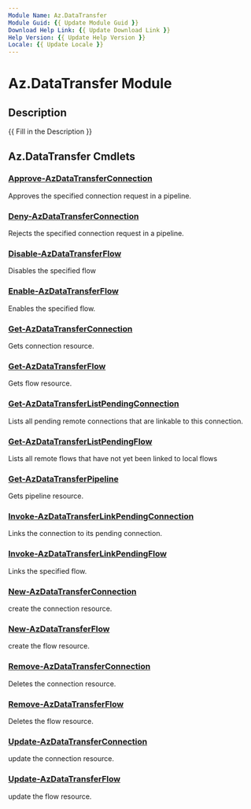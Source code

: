 ```yaml
---
Module Name: Az.DataTransfer
Module Guid: {{ Update Module Guid }}
Download Help Link: {{ Update Download Link }}
Help Version: {{ Update Help Version }}
Locale: {{ Update Locale }}
---
```


# Az.DataTransfer Module
## Description
{{ Fill in the Description }}

## Az.DataTransfer Cmdlets
### [Approve-AzDataTransferConnection](Approve-AzDataTransferConnection.md)
Approves the specified connection request in a pipeline.

### [Deny-AzDataTransferConnection](Deny-AzDataTransferConnection.md)
Rejects the specified connection request in a pipeline.

### [Disable-AzDataTransferFlow](Disable-AzDataTransferFlow.md)
Disables the specified flow

### [Enable-AzDataTransferFlow](Enable-AzDataTransferFlow.md)
Enables the specified flow.

### [Get-AzDataTransferConnection](Get-AzDataTransferConnection.md)
Gets connection resource.

### [Get-AzDataTransferFlow](Get-AzDataTransferFlow.md)
Gets flow resource.

### [Get-AzDataTransferListPendingConnection](Get-AzDataTransferListPendingConnection.md)
Lists all pending remote connections that are linkable to this connection.

### [Get-AzDataTransferListPendingFlow](Get-AzDataTransferListPendingFlow.md)
Lists all remote flows that have not yet been linked to local flows

### [Get-AzDataTransferPipeline](Get-AzDataTransferPipeline.md)
Gets pipeline resource.

### [Invoke-AzDataTransferLinkPendingConnection](Invoke-AzDataTransferLinkPendingConnection.md)
Links the connection to its pending connection.

### [Invoke-AzDataTransferLinkPendingFlow](Invoke-AzDataTransferLinkPendingFlow.md)
Links the specified flow.

### [New-AzDataTransferConnection](New-AzDataTransferConnection.md)
create the connection resource.

### [New-AzDataTransferFlow](New-AzDataTransferFlow.md)
create the flow resource.

### [Remove-AzDataTransferConnection](Remove-AzDataTransferConnection.md)
Deletes the connection resource.

### [Remove-AzDataTransferFlow](Remove-AzDataTransferFlow.md)
Deletes the flow resource.

### [Update-AzDataTransferConnection](Update-AzDataTransferConnection.md)
update the connection resource.

### [Update-AzDataTransferFlow](Update-AzDataTransferFlow.md)
update the flow resource.


